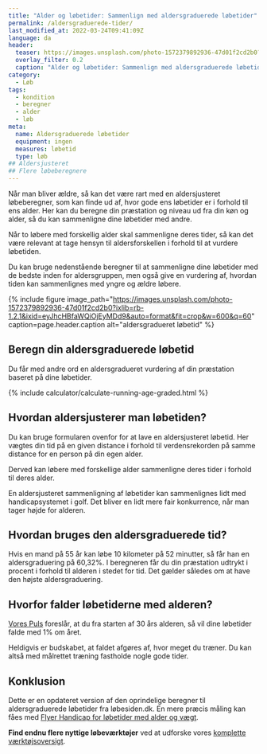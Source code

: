 ```yaml
---
title: "Alder og løbetider: Sammenlign med aldersgraduerede løbetider"
permalink: /aldersgraduerede-tider/
last_modified_at: 2022-03-24T09:41:09Z
language: da
header:
  teaser: https://images.unsplash.com/photo-1572379892936-47d01f2cd2b0?ixlib=rb-1.2.1&ixid=eyJhcHBfaWQiOjEyMDd9&auto=format&fit=crop&h=300&w=400&q=10
  overlay_filter: 0.2
  caption: "Alder og løbetider: Sammenlign med aldersgraduerede løbetider"
category:
  - Løb
tags:
  - kondition
  - beregner
  - alder
  - løb
meta:
  name: Aldersgraduerede løbetider
  equipment: ingen
  measures: løbetid
  type: løb
## Aldersjusteret
## Flere løbeberegnere
---
```


Når man bliver ældre, så kan det være rart med en aldersjusteret løbeberegner, som kan finde ud af, hvor gode ens løbetider er i forhold til ens alder. Her kan du beregne din præstation og niveau ud fra din køn og alder, så du kan sammenligne dine løbetider med andre.

Når to løbere med forskellig alder skal sammenligne deres tider, så kan det være relevant at tage hensyn til aldersforskellen i forhold til at vurdere løbetiden.

Du kan bruge nedenstående beregner til at sammenligne dine løbetider med de bedste inden for aldersgruppen, men også give en vurdering af, hvordan tiden kan sammenlignes med yngre og ældre løbere.

{% include figure image_path="https://images.unsplash.com/photo-1572379892936-47d01f2cd2b0?ixlib=rb-1.2.1&ixid=eyJhcHBfaWQiOjEyMDd9&auto=format&fit=crop&w=600&q=60" caption=page.header.caption alt="aldersgradueret løbetid" %}

## Beregn din aldersgraduerede løbetid

Du får med andre ord en aldersgradueret vurdering af din præstation baseret på dine løbetider.

{% include calculator/calculate-running-age-graded.html %}

## Hvordan aldersjusterer man løbetiden?

Du kan bruge formularen ovenfor for at lave en aldersjusteret løbetid. Her vægtes din tid på en given distance i forhold til verdensrekorden på samme distance for en person på din egen alder.

Derved kan løbere med forskellige alder sammenligne deres tider i forhold til deres alder.

En aldersjusteret sammenligning af løbetider kan sammenlignes lidt med handicapsystemet i golf. Det bliver en lidt mere fair konkurrence, når man tager højde for alderen.

## Hvordan bruges den aldersgraduerede tid?

Hvis en mand på 55 år kan løbe 10 kilometer på 52 minutter, så får han en aldersgraduering på 60,32%. I beregneren får du din præstation udtrykt i procent i forhold til alderen i stedet for tid. Det gælder således om at have den højste aldersgraduering.

## Hvorfor falder løbetiderne med alderen?

[Vores Puls](https://vorespuls.dk/loeb/artikler/alderen-taerer-paa-tiderne) foreslår, at du fra starten af 30 års alderen, så vil dine løbetider falde med 1% om året.

Heldigvis er budskabet, at faldet afgøres af, hvor meget du træner. Du kan altså med målrettet træning fastholde nogle gode tider.

## Konklusion

Dette er en opdateret version af den oprindelige beregner til aldersgraduerede løbetider fra løbesiden.dk. En mere præcis måling kan fåes med [Flyer Handicap for løbetider med alder og vægt](/flyer-handicap/).

**Find endnu flere nyttige løbeværktøjer** ved at udforske vores [komplette værktøjsoversigt](/loeb/vaerktoejer/).  
